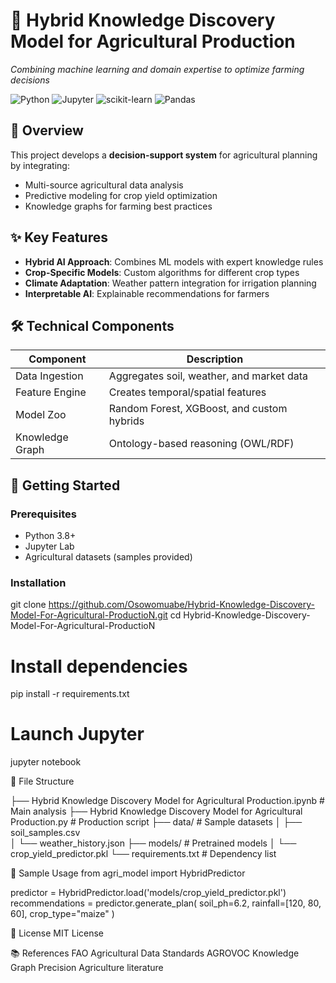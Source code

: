 # 🌱 Hybrid Knowledge Discovery Model for Agricultural Production

*Combining machine learning and domain expertise to optimize farming decisions*

![Python](https://img.shields.io/badge/Python-3.8%2B-blue)
![Jupyter](https://img.shields.io/badge/Jupyter-Notebook-orange)
![scikit-learn](https://img.shields.io/badge/scikit--learn-1.0%2B-green)
![Pandas](https://img.shields.io/badge/Pandas-1.3%2B-yellow)

## 📌 Overview
This project develops a **decision-support system** for agricultural planning by integrating:
- Multi-source agricultural data analysis
- Predictive modeling for crop yield optimization
- Knowledge graphs for farming best practices

## ✨ Key Features
- **Hybrid AI Approach**: Combines ML models with expert knowledge rules
- **Crop-Specific Models**: Custom algorithms for different crop types
- **Climate Adaptation**: Weather pattern integration for irrigation planning
- **Interpretable AI**: Explainable recommendations for farmers

## 🛠 Technical Components
| Component | Description |
|-----------|------------|
| Data Ingestion | Aggregates soil, weather, and market data |
| Feature Engine | Creates temporal/spatial features |
| Model Zoo | Random Forest, XGBoost, and custom hybrids |
| Knowledge Graph | Ontology-based reasoning (OWL/RDF) |

## 🚀 Getting Started

### Prerequisites
- Python 3.8+
- Jupyter Lab
- Agricultural datasets (samples provided)

### Installation
git clone https://github.com/Osowomuabe/Hybrid-Knowledge-Discovery-Model-For-Agricultural-ProductioN.git
cd Hybrid-Knowledge-Discovery-Model-For-Agricultural-ProductioN

# Install dependencies
pip install -r requirements.txt

# Launch Jupyter
jupyter notebook

📂 File Structure

├── Hybrid Knowledge Discovery Model for Agricultural Production.ipynb  # Main analysis
├── Hybrid Knowledge Discovery Model for Agricultural Production.py    # Production script
├── data/                                # Sample datasets
│   ├── soil_samples.csv                 
│   └── weather_history.json
├── models/                              # Pretrained models
│   └── crop_yield_predictor.pkl
└── requirements.txt                     # Dependency list

🌾 Sample Usage
from agri_model import HybridPredictor

predictor = HybridPredictor.load('models/crop_yield_predictor.pkl')
recommendations = predictor.generate_plan(
    soil_ph=6.2, 
    rainfall=[120, 80, 60], 
    crop_type="maize"
)

📜 License
MIT License 

📚 References
FAO Agricultural Data Standards
AGROVOC Knowledge Graph
Precision Agriculture literature
